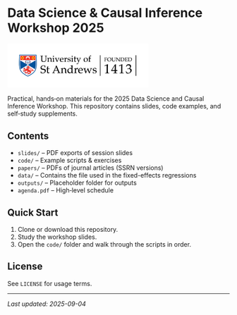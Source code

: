 # Data Science & Causal Inference Workshop 2025

<img src="pics/01-foundation-black-text.png" alt="Workshop Logo" width="320" />

Practical, hands‑on materials for the 2025 Data Science and Causal Inference Workshop. This repository contains slides, code examples, and self‑study supplements.

## Contents
- `slides/` – PDF exports of session slides
- `code/` – Example scripts & exercises 
- `papers/` – PDFs of journal articles (SSRN versions)
- `data/` – Contains the file used in the fixed-effects regressions 
- `outputs/` – Placeholder folder for outputs
- `agenda.pdf` – High‑level schedule

## Quick Start
1. Clone or download this repository.
2. Study the workshop slides.
2. Open the `code/` folder and walk through the scripts in order.

## License
See `LICENSE` for usage terms.

---
*Last updated: 2025-09-04*
